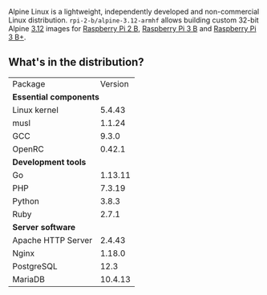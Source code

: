 Alpine Linux is a lightweight, independently developed and non-commercial Linux distribution. `rpi-2-b/alpine-3.12-armhf` allows building custom 32-bit Alpine [3.12](https://alpinelinux.org/posts/Alpine-3.12.0-released.html) images for [Raspberry Pi 2 B](https://raspberrypi.org/products/raspberry-pi-2-model-b/), [Raspberry Pi 3 B](https://raspberrypi.org/products/raspberry-pi-3-model-b/) and [Raspberry Pi 3 B+](https://raspberrypi.org/products/raspberry-pi-3-model-b-plus/).

## What's in the distribution?

<table>
  <tr>
    <td>Package</td>
    <td>Version</td>
  </tr>
  <tr>
    <td colspan="2"><b>Essential components</b></td>
  </tr>
  <tr>
    <td>Linux kernel</td>
    <td>5.4.43</td>
  </tr>
  <tr>
    <td>musl</td>
    <td>1.1.24</td>
  </tr>
  <tr>
    <td>GCC</td>
    <td>9.3.0</td>
  </tr>
  <tr>
    <td>OpenRC</td>
    <td>0.42.1</td>
  </tr>
  <tr>
    <td colspan="2"><b>Development tools</b></td>
  </tr>
  <tr>
    <td>Go</td>
    <td>1.13.11</td>
  </tr>
  <tr>
    <td>PHP</td>
    <td>7.3.19</td>
  </tr>
  <tr>
    <td>Python</td>
    <td>3.8.3</td>
  </tr>
  <tr>
    <td>Ruby</td>
    <td>2.7.1</td>
  </tr>
  <tr>
    <td colspan="2"><b>Server software</b></td>
  </tr>
  <tr>
    <td>Apache HTTP Server</td>
    <td>2.4.43</td>
  </tr>
  <tr>
    <td>Nginx</td>
    <td>1.18.0</td>
  </tr>
  <tr>
    <td>PostgreSQL</td>
    <td>12.3</td>
  </tr>
  <tr>
    <td>MariaDB</td>
    <td>10.4.13</td>
  </tr>
</table>
